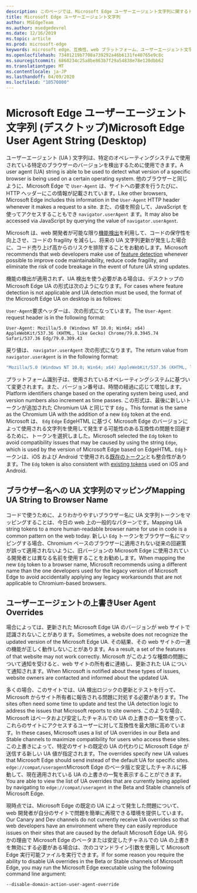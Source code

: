 ```yaml
---
description: このページでは、Microsoft Edge ユーザーエージェント文字列に関するドキュメントを提供します。
title: Microsoft Edge ユーザーエージェント文字列
author: MSEdgeTeam
ms.author: msedgedevrel
ms.date: 12/16/2019
ms.topic: article
ms.prod: microsoft-edge
keywords: microsoft edge、互換性、web プラットフォーム、ユーザーエージェント文字列、ua 文字列、ua の上書き
ms.openlocfilehash: 73401219b7708a739292a46b6131fe40765e9c8c
ms.sourcegitcommit: 6860234c25a8be863b7f29a54838e78e120dbb62
ms.translationtype: MT
ms.contentlocale: ja-JP
ms.lasthandoff: 04/09/2020
ms.locfileid: "10570800"
---
```

# <span data-ttu-id="65ad9-104">Microsoft Edge ユーザーエージェント文字列 (デスクトップ)</span><span class="sxs-lookup"><span data-stu-id="65ad9-104">Microsoft Edge User Agent String (Desktop)</span></span>  

<span data-ttu-id="65ad9-105">ユーザーエージェント \(UA \) 文字列は、特定のオペレーティングシステムで使用されている特定のブラウザーのバージョンを検出するために使用できます。</span><span class="sxs-lookup"><span data-stu-id="65ad9-105">A user agent \(UA\) string is able to be used to detect what version of a specific browser is being used on a certain operating system.</span></span>  <span data-ttu-id="65ad9-106">他のブラウザーと同じように、Microsoft Edge で `User-Agent` は、サイトへの要求を行うたびに、HTTP ヘッダーにこの情報が記載されています。</span><span class="sxs-lookup"><span data-stu-id="65ad9-106">Like other browsers, Microsoft Edge includes this information in the `User-Agent` HTTP header whenever it makes a request to a site.</span></span>  <span data-ttu-id="65ad9-107">また、の値を照会して、JavaScript を使ってアクセスすることもでき `navigator.userAgent` ます。</span><span class="sxs-lookup"><span data-stu-id="65ad9-107">It may also be accessed via JavaScript by querying the value of `navigator.userAgent`.</span></span>  

<span data-ttu-id="65ad9-108">Microsoft は、web 開発者が可能な限り[機能検出](https://developer.mozilla.org/docs/Learn/Tools_and_testing/Cross_browser_testing/Feature_detection)を利用して、コードの保守性を向上させ、コードの fragility を減らし、将来の UA 文字列更新が発生した場合に、コード売り上げ高からのリスクを排除することをお勧めします。</span><span class="sxs-lookup"><span data-stu-id="65ad9-108">Microsoft recommends that web developers make use of [feature detection](https://developer.mozilla.org/docs/Learn/Tools_and_testing/Cross_browser_testing/Feature_detection) whenever possible to improve code maintainability, reduce code fragility, and eliminate the risk of code breakage in the event of future UA string updates.</span></span>  

<span data-ttu-id="65ad9-109">機能の検出が適用されず、UA 検出を使う必要がある場合は、デスクトップの Microsoft Edge UA の形式は次のようになります。</span><span class="sxs-lookup"><span data-stu-id="65ad9-109">For cases where feature detection is not applicable and UA detection must be used, the format of the Microsoft Edge UA on desktop is as follows:</span></span>

<span data-ttu-id="65ad9-110">`User-Agent`要求ヘッダーは、次の形式になっています。</span><span class="sxs-lookup"><span data-stu-id="65ad9-110">The `User-Agent` request header is in the following format:</span></span>

```http
User-Agent: Mozilla/5.0 (Windows NT 10.0; Win64; x64) AppleWebKit/537.36 (KHTML, like Gecko) Chrome/79.0.3945.74 Safari/537.36 Edg/79.0.309.43
``` 

<span data-ttu-id="65ad9-111">戻り値は、 `navigator.userAgent` 次の形式になります。</span><span class="sxs-lookup"><span data-stu-id="65ad9-111">The return value from `navigator.userAgent` is in the following format:</span></span>

```javascript
"Mozilla/5.0 (Windows NT 10.0; Win64; x64) AppleWebKit/537.36 (KHTML, like Gecko) Chrome/79.0.3945.74 Safari/537.36 Edg/79.0.309.43"
```  

<span data-ttu-id="65ad9-112">プラットフォーム識別子は、使用されているオペレーティングシステムに基づいて変更されます。また、バージョン番号は、時間の経過に応じて増加します。</span><span class="sxs-lookup"><span data-stu-id="65ad9-112">Platform identifiers change based on the operating system being used, and version numbers also increment as time passes.</span></span>  <span data-ttu-id="65ad9-113">この形式は、最後に新しいトークンが追加された Chromium UA と同じです `Edg` 。</span><span class="sxs-lookup"><span data-stu-id="65ad9-113">This format is the same as the Chromium UA with the addition of a new `Edg` token at the end.</span></span>  <span data-ttu-id="65ad9-114">Microsoft は、 `Edg` `Edge` EdgeHTML に基づく Microsoft Edge のバージョンによって使用される文字列を使用して発生する可能性のある互換性の問題を回避するために、トークンを選択しました。</span><span class="sxs-lookup"><span data-stu-id="65ad9-114">Microsoft selected the `Edg` token to avoid compatibility issues that may be caused by using the string `Edge`, which is used by the version of Microsoft Edge based on EdgeHTML.</span></span>  <span data-ttu-id="65ad9-115">`Edg`トークンは、iOS および Android で使用される[既存のトークン](https://blogs.windows.com/msedgedev/2017/10/05/microsoft-edge-ios-android-developer/)とも整合性があります。</span><span class="sxs-lookup"><span data-stu-id="65ad9-115">The `Edg` token is also consistent with [existing tokens](https://blogs.windows.com/msedgedev/2017/10/05/microsoft-edge-ios-android-developer/) used on iOS and Android.</span></span>

## <span data-ttu-id="65ad9-116">ブラウザー名への UA 文字列のマッピング</span><span class="sxs-lookup"><span data-stu-id="65ad9-116">Mapping UA String to Browser Name</span></span>
<span data-ttu-id="65ad9-117">コードで使うために、よりわかりやすいブラウザー名に UA 文字列トークンをマッピングすることは、今日の web 上の一般的なパターンです。</span><span class="sxs-lookup"><span data-stu-id="65ad9-117">Mapping UA string tokens to a more human-readable browser name for use in code is a common pattern on the web today.</span></span> <span data-ttu-id="65ad9-118">新しい `Edg` トークンをブラウザー名にマッピングする場合、Chromium ベースのブラウザーに適用されない従来の回避策が誤って適用されないように、旧バージョンの Microsoft Edge に使用されている開発者とは異なる名前を使用することをお勧めします。</span><span class="sxs-lookup"><span data-stu-id="65ad9-118">When mapping the new `Edg` token to a browser name, Microsoft recommends using a different name than the one developers used for the legacy version of Microsoft Edge to avoid accidentally applying any legacy workarounds that are not applicable to Chromium-based browsers.</span></span>

## <span data-ttu-id="65ad9-119">ユーザーエージェントの上書き</span><span class="sxs-lookup"><span data-stu-id="65ad9-119">User Agent Overrides</span></span>  

<span data-ttu-id="65ad9-120">場合によっては、更新された Microsoft Edge UA のバージョンが web サイトで認識されないことがあります。</span><span class="sxs-lookup"><span data-stu-id="65ad9-120">Sometimes, a website does not recognize the updated version of the Microsoft Edge UA.</span></span>  <span data-ttu-id="65ad9-121">その結果、その web サイトの一連の機能が正しく動作しないことがあります。</span><span class="sxs-lookup"><span data-stu-id="65ad9-121">As a result, a set of the features of that website may not work correctly.</span></span>  <span data-ttu-id="65ad9-122">Microsoft がこのような種類の問題について通知を受けると、web サイトの所有者に連絡し、更新された UA について通知されます。</span><span class="sxs-lookup"><span data-stu-id="65ad9-122">When Microsoft is notified about these types of issues, website owners are contacted and informed about the updated UA.</span></span>  

<span data-ttu-id="65ad9-123">多くの場合、このサイトでは、UA 検出ロジックの更新とテストを行って、Microsoft からサイト所有者に報告される問題に対処する必要があります。</span><span class="sxs-lookup"><span data-stu-id="65ad9-123">The sites often need some time to update and test the UA detection logic to address the issues that Microsoft reports to site owners.</span></span>  <span data-ttu-id="65ad9-124">このような場合、Microsoft はベータおよび安定したチャネルでの UA の上書きの一覧を使って、これらのサイトにアクセスするユーザーに対して互換性を最大限に高めています。</span><span class="sxs-lookup"><span data-stu-id="65ad9-124">In these cases, Microsoft uses a list of UA overrides in our Beta and Stable channels to maximize compatibility for users who access these sites.</span></span>  <span data-ttu-id="65ad9-125">この上書きによって、特定のサイトの既定の UA の代わりに Microsoft Edge が送信する新しい UA 値が指定されます。</span><span class="sxs-lookup"><span data-stu-id="65ad9-125">The overrides specify new UA values that Microsoft Edge should send instead of the default UA for specific sites.</span></span>  <span data-ttu-id="65ad9-126">`edge://compat/useragent`Microsoft Edge のベータ版と安定したチャネルに移動して、現在適用されている UA の上書きの一覧を表示することができます。</span><span class="sxs-lookup"><span data-stu-id="65ad9-126">You are able to view the list of UA overrides that are currently being applied by navigating to `edge://compat/useragent` in the Beta and Stable channels of Microsoft Edge.</span></span> 

<span data-ttu-id="65ad9-127">現時点では、Microsoft Edge の既定の UA によって発生した問題について、web 開発者が自分のサイトで問題を簡単に再現できる環境を提供しています。</span><span class="sxs-lookup"><span data-stu-id="65ad9-127">Our Canary and Dev channels do not currently receive UA overrides so that web developers have an environment where they can easily reproduce issues on their sites that are caused by the default Microsoft Edge UA.</span></span>  <span data-ttu-id="65ad9-128">何らかの理由で Microsoft Edge のベータまたは安定したチャネルでの UA の上書きを無効にする必要がある場合は、次のコマンドライン引数を使用して Microsoft Edge 実行可能ファイルを実行できます。</span><span class="sxs-lookup"><span data-stu-id="65ad9-128">If for some reason you require the ability to disable UA overrides in the Beta or Stable channels of Microsoft Edge, you may run the Microsoft Edge executable using the following command line argument:</span></span>  

```shell
--disable-domain-action-user-agent-override
```  
